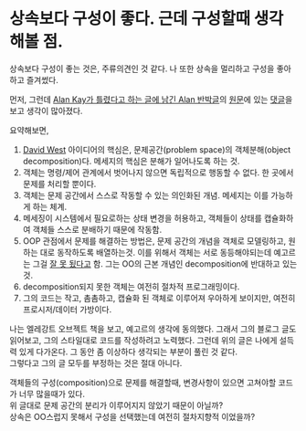 # 상속보다 구성이 좋다. 근데 구성할때 생각해볼 점.

상속보다 구성이 좋는 것은, 주류의견인 것 같다.
나 또한 상속을 멀리하고 구성을 좋아하고 즐겨썼다.

먼저, 그런데 [Alan Kay가 틀렸다고 하는 글에 남긴 Alan 반박글](https://github.com/juniqlim/note/blob/master/programming/2023-06-01-alan-say-about-alan-kay-was-wrong-about-him-being-wrong.md)의 [원문](https://www.yegor256.com/2017/12/12/alan-kay-was-wrong.html)에 있는 [댓글](https://disqus.com/home/discussion/yegor256/alan_kay_was_wrong_about_him_being_wrong/#comment-3718437603)을 보고 생각이 많아졌다.  

요약해보면,
1. [David West](https://www.amazon.com/Object-Thinking-Developer-Reference-David/dp/0735619654) 아이디어의 핵심은, 문제공간(problem space)의 객체분해(object decomposition)다. 메세지의 핵심은 분해가 일어나도록 하는 것.
2. 객체는 명령/제어 관계에서 벗어나지 않으면 독립적으로 행동할 수 없다. 한 곳에서 문제를 처리할 뿐이다.
3. 객체는 문제 공간에서 스스로 작동할 수 있는 의인화된 개념. 메세지는 이를 가능하게 하는 체계. 
4. 메세징이 시스템에서 필요로하는 상태 변경을 허용하고, 객체들이 상태를 캡슐화하여 객체들 스스로 분배하기 때문에 작동함.
5. OOP 관점에서 문제를 해결하는 방법은, 문제 공간의 개념을 객체로 모델링하고, 원하는 대로 동작하도록 배열하는것. 이를 위해서 객체는 서로 동등해야되는데 예고르는 그걸 [잘 못 됬다고](https://github.com/juniqlim/note/blob/master/programming/2023-06-01-alan-say-about-alan-kay-was-wrong-about-him-being-wrong.md) 함. 그는 OO의 근본 개념인 decomposition에 반대하고 있는 것.
6. decomposition되지 못한 객체는 여전히 절차적 프로그래밍이다.
7. 그의 코드는 작고, 촘촘하고, 캡슐화 된 객체로 이루어져 우아하게 보이지만, 여전히 프로시저/데이터 가방이다.

나는 엘레강트 오브젝트 책을 보고, 예고르의 생각에 동의했다. 그래서 그의 블로그 글도 읽어보고, 그의 스타일대로 코드를 작성하려고 노력했다.
그런데 위의 글은 나에게 설득력 있게 다가온다. 그 동안 좀 이상하다 생각되는 부분이 풀린 것 같다.  
그렇다고 그의 글 모두를 부정하는 것은 절대 아니다.  

객체들의 구성(composition)으로 문제를 해결할때, 변경사항이 있으면 고쳐야할 코드가 너무 많을때가 있다.  
위 글대로 문제 공간의 분리가 이루어지지 않았기 때문이 아닐까?  
상속은 OO스럽지 못해서 구성을 선택했는데 여전히 절차지향적 이었을까?